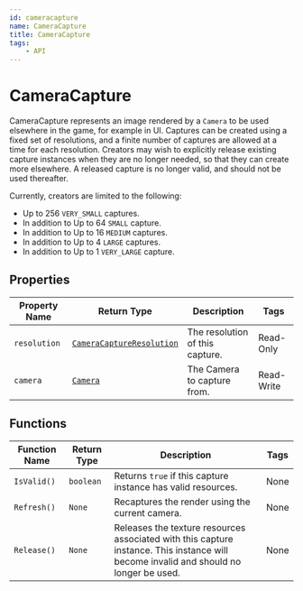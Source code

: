 ```yaml
---
id: cameracapture
name: CameraCapture
title: CameraCapture
tags:
    - API
---
```


# CameraCapture

CameraCapture represents an image rendered by a `Camera` to be used elsewhere in the game, for example in UI. Captures can be created using a fixed set of resolutions, and a finite number of captures are allowed at a time for each resolution. Creators may wish to explicitly release existing capture instances when they are no longer needed, so that they can create more elsewhere. A released capture is no longer valid, and should not be used thereafter.

Currently, creators are limited to the following:
* Up to 256 `VERY_SMALL` captures.
* In addition to Up to 64 `SMALL` capture.
* In addition to Up to 16 `MEDIUM` captures.
* In addition to Up to 4 `LARGE` captures.
* In addition to Up to 1 `VERY_LARGE` capture.

## Properties

| Property Name | Return Type | Description | Tags |
| -------- | ----------- | ----------- | ---- |
| `resolution` | [`CameraCaptureResolution`](enums.md#cameracaptureresolution) | The resolution of this capture. | Read-Only |
| `camera` | [`Camera`](camera.md) | The Camera to capture from. | Read-Write |

## Functions

| Function Name | Return Type | Description | Tags |
| -------- | ----------- | ----------- | ---- |
| `IsValid()` | `boolean` | Returns `true` if this capture instance has valid resources. | None |
| `Refresh()` | `None` | Recaptures the render using the current camera. | None |
| `Release()` | `None` | Releases the texture resources associated with this capture instance. This instance will become invalid and should no longer be used. | None |
